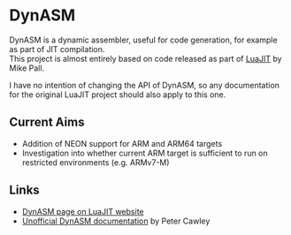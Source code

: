 # DynASM
DynASM is a dynamic assembler, useful for code generation, for example as part of JIT compilation.  
This project is almost entirely based on code released as part of [LuaJIT](https://github.com/LuaJIT/LuaJIT) by Mike Pall.

I have no intention of changing the API of DynASM, so any documentation for the original LuaJIT project should also apply to this one.

## Current Aims
* Addition of NEON support for ARM and ARM64 targets
* Investigation into whether current ARM target is sufficient to run on restricted environments (e.g. ARMv7-M)

## Links
* [DynASM page on LuaJIT website](https://luajit.org/dynasm.html)
* [Unofficial DynASM documentation](http://corsix.github.io/dynasm-doc/) by Peter Cawley